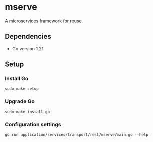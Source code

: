 # mserve

A microservices framework for reuse.

## Dependencies

- Go version 1.21

## Setup

### Install Go
`sudo make setup`

### Upgrade Go
`sudo make install-go`

### Configuration settings
`go run application/services/transport/rest/mserve/main.go --help`
